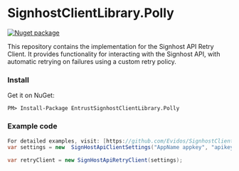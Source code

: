# SignhostClientLibrary.Polly
[![Nuget package](https://img.shields.io/nuget/v/EntrustSignhostClientLibrary.Polly.svg)](https://www.nuget.org/Packages/EntrustSignhostClientLibrary.Polly)

This repository contains the implementation for the Signhost API Retry Client. It provides functionality for interacting with the Signhost API, with automatic retrying on failures using a custom retry policy.

### Install
Get it on NuGet:

`PM> Install-Package EntrustSignhostClientLibrary.Polly`

### Example code

```c#
For detailed examples, visit: [https://github.com/Evidos/SignhostClientLibrary/blob/master/README.md](https://github.com/Evidos/SignhostClientLibrary/blob/master/README.md)
var settings = new  SignHostApiClientSettings("AppName appkey", "apikey or usertoken");

var retryClient = new SignHostApiRetryClient(settings);

```